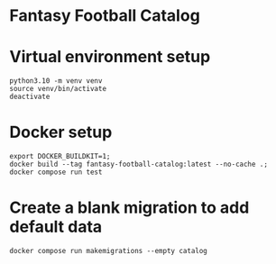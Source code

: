# Fantasy Football Catalog

# Virtual environment setup
```shell
python3.10 -m venv venv
source venv/bin/activate
deactivate
```

# Docker setup
```shell
export DOCKER_BUILDKIT=1;
docker build --tag fantasy-football-catalog:latest --no-cache .;
docker compose run test
```

# Create a blank migration to add default data
```shell
docker compose run makemigrations --empty catalog
```
